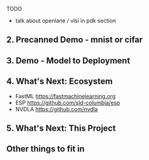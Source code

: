 TODO
- talk about openlane / vlsi in pdk section

## 2. Precanned Demo - mnist or cifar

## 3. Demo - Model to Deployment

## 4. What's Next: Ecosystem

- FastML https://fastmachinelearning.org
- ESP https://github.com/sld-columbia/esp
- NVDLA https://github.com/nvdla

## 5. What's Next: This Project

## Other things to fit in
